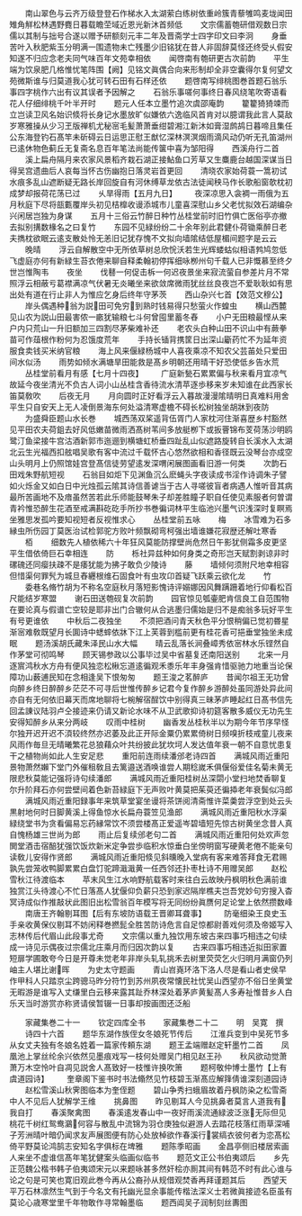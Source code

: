 <!-- { "loadSidebar": true } -->
　　南山翠色与云齐万级登登石作梯水入太湖萦白练树依重岭簇青藜雊鸣麦垅闻田雉角觧松林遇野麑日暮载瞻茔域近恩光新沐首频低
　　文宗儒蓄匏研借观数日宗儒以其制与拙号合遂以赠予研额刻元丰二年及晋斋学士四字印文曰李泂
　　身垂苦叶入秋肥紫玉分明满一围遗物未亡残墨少旧铭犹在昔人非固辞莫怪还终受乆假安知遂不归应念老夫同气味百年文苑幸相依
　　闻啓南有匏研更古次前韵
　　平生端为饮泉肥几格惟忧笔阵围【阙】见铭文眞偶合向来形制却全非空囊得尔复何望文苑微斯谁与归莫道我心犹可转石田有石样还依
　　题啓南写绯桃图巻首题石翁乐事四字桃作六出有议其误者予因解之
　　石翁乐事嗟何事终日春风绕笔吹寄语看花人仔细绯桃千叶半开时
　　题元人任本立墨竹追次虞邵庵韵
　　籊籊猗猗竦而立岂读卫风名始识倐将长身记水墨放旷似嫌依六逸临风首肯对以臆谓我此言人莫敌岁寒雅操从少习玊版禅机尤秘宻毛髪萧萧垂绀碧湘江新沐如膏湿鹧鸪日暮啼且集任公东海登钓石髙竿未斫碍云日运思正慰王猷忆深林溟溟烟雨滴风动仍听无孔笛湖州已逺休物色蓟丘无复斋名息百年笔法尚能传箧中喜为邹阳得
　　西溪舟行二首
　　溪上扁舟隔月来农家风景稻齐栽石湖正接鮎鱼口芳草又生麋鹿台越国深谋当日得吴宫遗曲后人哀每当怀古伤幽抱日落灵岩首更回
　　清晓农家始荷蓑一篙初试水痕多乱山遮断疑无路长岸回旋自有河休缚草龙依古法徒闻秧马作长歌船窗欹枕初成梦却报荷花荡已过
　　乆旱得雨【五月九日】
　　夜深凉思入衾裯一雨俄为五月秋庭下尽将瓿甊覆岸头初见桔橰收谩添城市儿童喜深慰山乡父老忧拟效石湖编杂兴闲居岂独为身谋
　　五月十三俗云竹醉日种竹丛桂堂前时旧竹俱亡医俗亭亦撤去拟别搆数椽名之曰复竹
　　东园不见緑纷纷二十余年别此君健仆荷锄乘醉日老夫擕枕欲眠云逺支散处怜无恙旧记犹存愧不文拟向墙隂结低屋楣间题字是云云
　　晚晴
　　浮云自解散空中无所依草树总欣恱沃若生光辉蝼蛄似相语鹁鸠忽低飞虚庭亦何有新緑生苔衣倦来聊自释柔翰初停挥细咏栁州句千载人已非慨慕至终夕世岂惟陶韦
　　夜坐
　　伐鼛一何促击柝一何迟夜景坐来寂流萤自参差片月不常照浮云相蔽亏葛襟满凉气伏暑无炎曦坐来欲敛席微雨犹丝丝良夜岂不爱耿耿如有思出处有道在行止非人为惟应乞身后终年守茅茨
　　西山杂兴七首【效范文穆公】
　　岸头偶遇种翁为説田可免穷到熟时钱易得只愁萤火作蝗虫
　　横山西麓见山农为説山田最害侬一畞犹输粮七斗何曾囤里蓄冬舂
　　小户无田粮最悭从来户内只荒山一升旧额加三四割尽茅柴难补还
　　老农头白种山田不识山中有蕨拳苗可作葅根作粉何为忍饿度荒年
　　手持长锸背携筐日出深山斸药忙不为延年资服食卖钱买米纳官粮
　　海上风来偃緑杨城中人喜夜乘凉不知农父芸苖处只爱田间水似汤
　　雨势如倾水满塘旱田能救是髙乡明朝还用晴干好恐使低乡告水荒
　　丛桂堂前看月有感【七月十四夜】
　　广庭新甃石累累偏与秋来看月宜凉气故延今夜坐清光不负古人词小山丛桂含香待流水清苹逐歩移来岁未知谁在此西家长笛莫敎吹
　　后夜无月
　　月向圆时正好看浮云入暮故漫漫隂晴明日真难料用舍平生只自安天上无人凌倒景海东何处溢清寒虚檐不碍长松树独坐胡牀到夜防
　　为盛舜臣题山水长巻
　　城西荡双桨遥背伍胥门人家枕河住渐喜歴乡村豁然见平田农夫荷鉏去好风低嫩苗微雨洒髙树苇间多放艇栁下或扳罾锦布芰荷荡沙明鸥鹭汀鱼梁接牛宫沽酒新郭市迤逦到横塘虹桥垂四趾乱山似遮路旋转自长溪水入太湖北云生光福西扣舷唱吴歌有客中流过千载怀古心悠然欲相和香径既云没琴台亦成空山头明月上仍照馆娃宫登髙信徒劳望逺发深喟闲展图画看旧游一何类
　　次韵石田戏朱野航短视
　　石翁目如炬下见渊鱼沉么麽蝇头字夜读成书淫作诗调朱子譬如火烁金又如白日中光烛孤云隂其诗信善谑当于古人寻嗟彼盲者病遇人惟听音其病最所苦画地不及瘖虽然苦若此乐师能鼓琴朱子却差胜瞳子职自任使见素服者何曽谓青衿惟恐醉生花酒至戒满斟矻矻手所抄书巻徧词林平生临池兴墨气识浅深时复瞑焉坐雅思发孤吟要知视短者反视惟求心
　　丛桂堂前五咏
　　梅
　　冰雪难为石多縁虫所伤园丁莫医治试检郭驼方败叶频飘砌弯柯强出墙谁嫌花寂歴还解吐寒香
　　栢
　　细数先人植依稀六十年狂风莫能防撑壁尚危然日午影犹侧霜多皮更坚平生借依倚巨石幸相连
　　防
　　栎社异兹种如何身类之奇形岂天赋割剥谅非时磥磈还同瘿扶疎不是痿犹能为拂子敢负少陵诗
　　藤
　　墙倾何须附尺地幸相容但惜渠何罪髠为城旦舂纒根维石固食叶有虫攻卬首疑飞跃乘云欲化龙
　　竹
　　委巷名脩竹胡为不称名空庭秋月落短影愧诗评嫋娜因风舞蹒跚着地行仰看松百尺能结岁寒盟
　　谢石田送匏砚复次前韵
　　园官惊见瓠壷肥肯信良工自范围物在要论真与假谱亡空较是耶非出门合辙何从合逃墨归儒始是归不是痴翁多玩好平生有号更谁依
　　中秋后二夜独坐
　　不须把酒问青天秋色平分恨稍偏已觉初昬星渐宻难敎既望月长圎诗中蟋蟀依牀下江上芙蓉到槛前更有桂花香可挹垂堂独坐未成眠
　　题汤溪胡氏藏朱泽民山水大幅
　　晴云乱落长涧叠嶂秀依宻林水乐铿然自作茅堂可彻鸣琴
　　顾天锡参政以公事毕过吴中省墓复还南阳送别
　　北来一月逐賔鸿秋水方舟有便风独恋松楸忘道逺徧观禾黍乐年丰身强肯惜驱驰力地重当论保障功山薮逋民知在念相逢吴下恨匆匆
　　题王浚之茗醉庐
　　昔闻尔祖王无功曾向醉乡终日醉醉乡茫茫不可寻后世惟传醉乡记君今复作醉乡游醉处虽同游处异此间亦自有无何依旧幕天而席地聊将七椀解宿酲饮中别得真三昧茅庐睡起红日髙书信先回孟諌议陆羽卢仝接迹来仍请又新论水味不从卫武歌抑诗初筵客散多威仪无功先生安得知醉乡从来分两岐
　　叹雨中桂树
　　幽香发丛桂秋半以为期今年节序早怪尔独开迟开迟不湏较终然亦迟萎及此正开际金粟仍累累倚树日频嗅折枝戒童儿夜来风雨作毎旦无晴曦繁花总狼藉众叶共纷披此犹坎坷人发达值年衰一朝不自意忧患复干之植物尚如此人生安足悲
　　重阳前连雨续潘邠老诗四首
　　满城风雨近重阳景物萧然嬾下堂门外催租敎且去篱邉送酒唤谁尝人期稔嵗禾俱偃俗爱佳名菊未黄无限悲秋莫能记强将诗句续潘郎
　　满城风雨近重阳桂树丛深閟小堂扫地焚香聊复尔升阶拜石亦何尝壁间着色新苔緑庭下无声败叶黄莫把茱萸还徧揷老年衰鬓似冯郎
　　满城风雨近重阳録事年来筑草堂宴坐谩将茶饼阅清斋惟许菜羮尝浮空到处云头黒射地何时日脚黄溪上得鱼惊水长扁舟蓑笠见渔郎
　　满城风雨近重阳秋水浮渠緑绕堂书为贪看偏易忘药縁常饮不须尝楼髙正爱遥岑碧墙短先惊古树黄坐念昔人真自愧杨雄三世尚为郎
　　雨止后复续邠老句二首
　　满城风雨近重阳何处欢声忽閧堂酒击宿醅犹强饮饭炊新米定争尝歩临积水惊垂白坐傍明窗写硬黄老倦不能亲句读敎儿安得作贤郎
　　满城风雨近重阳倐见斜曛晚入堂病有客来难答拜食无君赐孰先尝笼收鸭脚累累白盘饤驼蹄濈濈黄一任西邻还扑枣杜诗不用赠吴郎
　　赵松雪秋江待渡临本
　　苹末风生江水响野航载客时来往白云故映丹枫明秋色满前谁独赏江头待渡心不忙日落髙人犹偃仰负薪只恐到家迟隔岸樵夫岂吾党妙句穷搜入杳冥诗成似作推敲状此图旧出松雪翁百年模写将无同纷纷眞赝何足论堂上依然攒数峰
　　南唐王齐翰剔耳图【后有东坡防语载王晋卿耳聋事】
　　防毫细染王良史玉手亲收黄保仪剔耳不妨闲释巻撚髭全胜苦防诗危言自足惊都尉善戏何须及帝姬写入志林传后代眉山此段事尤奇
　　文宗儒以重九独饮用东坡古来四事巧相违之句续成一诗见示偶夜过宗儒北庄乘月而归因次韵以复
　　古来四事巧相违近拟田家置短扉学圃敢夸今日是开尊未觉老年非岸头轧轧挑禾去树里荧荧乞火归明月满窗仍列岫主人堪比谢晖
　　为史太守题画
　　青山岧嶤环洛下洛人尽是看山者史侯早作甲科人只踏京尘跨骢马昨分符竹到苏州夙夜常懐民社忧吴山西望亦不俗日坐黄堂无暇游是谁写入丈缣里白云移来露其趾乔林深处着茅庐黄髪髙人多寿祉惟昔乡人白乐天当时游赏亦称贤请侯暂辍一日事却按画图还泛船












　　家藏集巻二十一
　　钦定四库全书
　　家藏集巻二十二
　　明　吴寛　撰
　　诗四十六首
　　题华东湖作族侄女冬娘死节传后
　　江淮兵变到中吴死节多从女丈夫独有冬娘名姓着一篇家传頼东湖
　　题王孟端赠赵定轩墨竹二首
　　凤凰池上掌丝纶余兴依然见墨痕戏写一枝何处赠吴门相见赵王孙
　　秋风欲动觉萧萧万木空怜叶自凋见説舍人髙致好一枝惟许换吹箫
　　题柯敬仲博士墨竹【上有虞道园诗】
　　奎章阁下鉴书时书法翛然见竹枝碧玉渐髙应解箨倩谁深刻道园诗
　　赵松雪溪山秋霁图临本为奎侄题
　　碧山争秀扫蛾眉故着丹枫防染之松雪斋中人不见后人犹解学王维
　　挑鼻图
　　昨见剔耳人今见挑鼻者莫言人道我有我自打
　　春溪聚禽图
　　春溪逺发春山中一夜好雨溪流通緑波泛涨无际但见桃花千树红鸳鸯鸂何容与散乱中流锦为羽仓庚独似避游人去踏花枝落红雨草深哺子芳洲晴叶暗仍闻求友声展图便有防心处放棹欲作春溪行裳缟衣彼何者为恋髙松倚平野莫论鸿鹄志安知名字俱标在埤雅
　　题陈季昭画
　　金昌亭侧旧楼居索画人来坐不虚谁信髙年笔犹健案头临画似临书
　　题范文正公书伯夷颂后
　　乡先正范魏公楷书韩子伯夷颂宋元以来题咏甚多然奸桧亦厠其间有韩范不时有此心谁与论之句是可笑也寛旧观此巻今再从公裔孙从规借观焚香再拜谨题其后
　　西望天平万石林凛然生气到于今名文有托幽光显余事能传楷法深义士若微眞接迹名臣虽有莫论心歳寒堂里千年物敢作寻常翰墨临
　　题西阊吴子润制刻丝夀图
